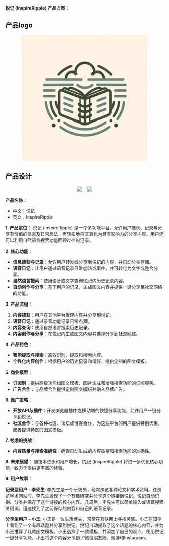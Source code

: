 **悦记 (InspireRipple) 产品方案**：

## 产品logo
<div align="center">
    <img src="ir_logo.png" width="400">
</div>

## 产品设计
<div align="center">
    <img src="app_design_1.png" width="400" style="margin-right: 10px;">
    <img src="app_design_2.png" width="400">
</div>

**产品名称**：
- 中文：悦记
- 英文：InspireRipple

**1. 产品定位**：
悦记 (InspireRipple) 是一个多功能平台，允许用户捕获、记录与分享有价值的信息及日常想法，再轻松地将其转化为具有影响力的分享内容。用户还可以利用自然语言搜索功能回顾过往的记录。

**2. 核心功能**：

- **信息捕获与记录**：允许用户转发或分享到悦记的内容，并自动分类存储。
- **语音日记**：让用户通过语音记录日常想法或事件，并可转化为文字或整合分享。
- **自然语言搜索**：使用语音或文字查询悦记内历史记录内容。
- **自动创作与分享**：基于用户的记录，生成图文内容并提供一键分享至社交网络的功能。

**3. 产品流程**：

1. **内容捕获**：用户在其他平台发现内容并分享到悦记。
2. **语音日记**：通过录音功能记录日常点滴。
3. **内容查询**：使用自然语言搜索历史记录。
4. **内容创作与分享**：在悦记内生成图文内容并选择分享到社交网络。

**4. 产品特色**：

- **智能提取与搜索**：高效识别、提取和搜索内容。
- **个性化内容创作**：根据用户的历史记录和偏好，提供定制的图文模板。

**5. 商业模型**：

- **订阅制**：提供高级功能如图文模板、图片生成和增强搜索功能的订阅服务。
- **广告合作**：与品牌合作提供定制图文模板并融入品牌广告。

**6. 推广策略**：

- **开放API与插件**：开发浏览器插件或移动端的快捷分享功能，允许用户一键分享到悦记。
- **社区合作**：与各种社区、论坛或博客合作，为这些平台的用户提供特别优惠，或者提供特定的图文模板。

**7. 考虑的挑战**：

- **内容质量与搜索准确性**：确保自动生成的内容质量和搜索功能的准确性。

**8. 未来展望**：
随技术进步和用户增长，悦记 (InspireRipple) 将进一步优化核心功能，致力于提供更丰富的体验。

**9. 用户故事**：

**记录型用户 - 李先生**:
李先生是一个研究员，经常浏览各种论文和学术资料。在浏览学术网站时，李先生发现了一个有趣研究并分享这个链接到悦记。悦记自动识别、分类并保存了这个链接的核心内容。几周后，李先生可以简单输入或语音搜索关键词，迅速找到了之前保存的内容和自己的语音记录。

**分享型用户 - 小王**:
小王是一位生活博主，常常在互联网上寻找灵感。小王在知乎上看到了一个有趣话题并分享到悦记。悦记自动提取了这个话题的核心内容，并为小王推荐了几款图文模板。小王选择了一款模板，并添加了自己的观点。使用悦记一键分享功能，小王将这个内容分享到了微信朋友圈、微博和Instagram。
